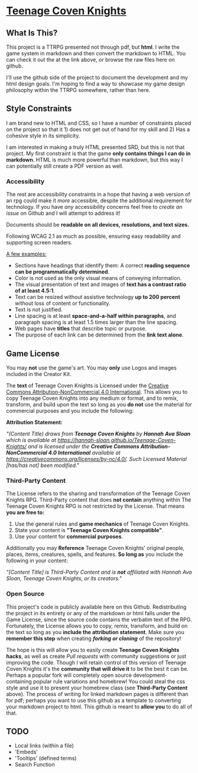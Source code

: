 # [Teenage Coven Knights](https://hannah-sloan.github.io/Teenage-Coven-Knights/)



## What Is This?

This project is a TTRPG presented not through pdf, but **html**. I write the game system in markdown and then convert the markdown to HTML. You can check it out the at the link above, or browse the raw files here on github.

I'll use the github side of the project to document the development and my html design goals. I'm hoping to find a way to showcase my game design philosophy within the TTRPG somewhere, rather than here. 

## Style Constraints

I am brand new to HTML and CSS, so I have a number of constraints placed on the project so that it 1) does not get out of hand for my skill and 2) Has a cohesive style in its simplicity.

I am interested in making a truly HTML presented SRD, but this is not that project. My first constraint is that the game **only contains things I can do in markdown**. HTML is much more powerful than markdown, but this way I can potentially still create a PDF version as well.

### Accessibility

The rest are accessibility constraints in a hope that having a web version of an rpg could make it *more* accessible, despite the additional requirement for technology. If you have *any* accessibility concerns feel free to *create an issue* on Github and I will attempt to address it!

Documents should be **readable on all devices, resolutions, and text sizes.**

Following WCAG 2.1 as much as possible, ensuring easy readability and supporting screen readers.

<u>A few examples:</u>

-  Sections have headings that identify them: A correct **reading sequence can be programmatically determined**.
- Color is not used as the only visual means of conveying information.
- The visual presentation of text and images of **text has a contrast ratio of at least 4.5:1**.
- Text can be resized without assistive technology **up to 200 percent** without loss of content or functionality.
- Text is not justified.
- Line spacing is at least **space-and-a-half within paragraphs**, and paragraph spacing is at least 1.5 times larger than the line spacing.
- Web pages have **titles** that describe topic or purpose.
- The purpose of each link can be determined from the **link text alone**.

## Game License

You may **not** use the game's art. You may **only** use Logos and images included in the Creator Kit.

The **text** of Teenage Coven Knights is Licensed under the [Creative Commons Attribution-NonCommercial 4.0 International](https://creativecommons.org/licenses/by-nc/4.0/legalcode). This allows you to copy Teenage Coven Knights into any medium or format, and to remix, transform, and build upon the text so long as you **do not** use the material for commercial purposes and you include the following:

**Attribution Statement:**

*"(Content Title) draws from **Teenage Coven Knights** by **Hannah Ava Sloan** which is available at https://hannah-sloan.github.io/Teenage-Coven-Knights/ and is licensed under the **Creative Commons Attribution-NonCommercial 4.0 International** available at https://creativecommons.org/licenses/by-nc/4.0/. Such Licensed Material [has/has not] been modified."*

### **Third-Party Content**

The License refers to the sharing and transformation of the Teenage Coven Knights RPG. Third-Party content that does **not contain** anything within The Teenage Coven Knights RPG is not restricted by the License. That means **you are free to:**

1)  Use the general rules and **game mechanics** of Teenage Coven Knights. 
2)  State your content is **"Teenage Coven Knights compatible"**.
3)  Use your content for **commercial purposes**. 

Additionally you may **Reference** Teenage Coven Knights' original people, places, items, creatures, spells, and features. **So long as** you include the following in your content:

*"[Content Title] is Third-Party Content and is **not** affiliated with Hannah Ava Sloan, Teenage Coven Knights, or its creators."*

### Open Source

This project's code is publicly available here on this Github. Redistributing the project in its entirety or any of the markdown or html falls under the Game License, since the source code contains the verbatim text of the RPG. Fortunately, the License allows you to copy, remix, transform, and build on the text so long as you **include the attribution statement**. Make sure you **remember this step** when creating ***forking or cloning*** of the repository!

The hope is this will allow you to easily create **Teenage Coven Knights hacks**, as well as create *Pull requests* with community suggestions or just improving the code. Though I will retain control of this version of Teenage Coven Knights it's the **community that will drive it** to be the best it can be. Perhaps a popular fork will completely open source development- containing popular rule variations and homebrew! You could steal the css style and use it to present your homebrew class (see **Third-Party Content** above). The process of writing for linked markdown pages is different than for pdf; perhaps you want to use this github as a template to converting your markdown project to html. This github is meant to **allow you** to do all of that.

## TODO

- Local links (within a file)
- 'Embeds'
- 'Tooltips' (defined terms)
- Search Function